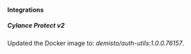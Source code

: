 
#### Integrations

##### Cylance Protect v2

Updated the Docker image to: *demisto/auth-utils:1.0.0.76157*.
